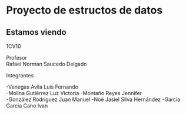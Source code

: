 # Proyecto de estructos de datos
## Estamos viendo
  
1CV10
  
Profesor  
Rafael Norman Saucedo Delgado
  
Integrantes  
  
-Venegas Avila Luis Fernando  
-Molina Gutiérrez Luz Victoria
-Montaño Reyes Jennifer  
-González Rodríguez Juan Manuel
-Noé Jasiel Silva Hernández
-Garcia Garcia Cano Ivan 
